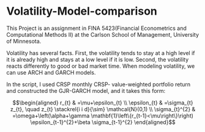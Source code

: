 # Volatility-Model-comparison

This Project is an assignment in FINA 5423(Financial Econometrics and Computational Methods II) at the Carlson School of Management, University of Minnesota.

Volatility has several facts. First, the volatility tends to stay at a high level if it is already high and stays at a low level if it is low. Second, the volatility reacts differently to good or bad market time. When modeling volatility, we can use ARCH and GARCH models. 

In the script, I used CRSP monthly CRSP- value-weighted portfolio return and constructed the GJR-GARCH model, and it takes this form:  
```math
\begin{aligned}
r_{t} & =\mu+\epsilon_{t} \\
\epsilon_{t} & =\sigma_{t} z_{t}, \quad z_{t} \stackrel{i i d}{\sim} \mathcal{N}(0,1) \\
\sigma_{t}^{2} & =\omega+\left(\alpha+\gamma \mathbf{1}\left\{r_{t-1}<\mu\right\}\right) \epsilon_{t-1}^{2}+\beta \sigma_{t-1}^{2}
\end{aligned}
```



